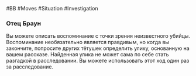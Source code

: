 #BB  #Moves #Situation #Investigation 
### Отец Браун
Вы можете описать воспоминание с точки зрения  неизвестного убийцы. Воспоминание необязательно  является правдивым, но когда вы закончите, попросите  других тётушек определить улику, основанную на вашем  рассказе.
Найденная улика не может сама по себе стать разгадкой  в расследовании. Вы можете использовать этот ход один  раз за расследование.